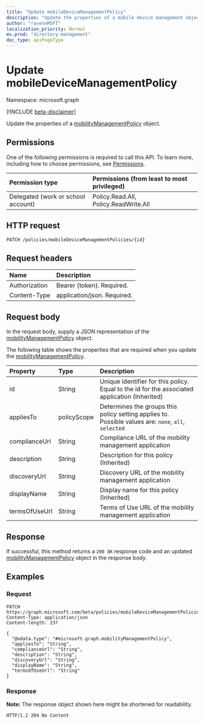 ```yaml
---
title: "Update mobileDeviceManagementPolicy"
description: "Update the properties of a mobile device management object."
author: "ravennMSFT"
localization_priority: Normal
ms.prod: "directory-management"
doc_type: apiPageType
---
```


# Update mobileDeviceManagementPolicy

Namespace: microsoft.graph

[!INCLUDE [beta-disclaimer](../../includes/beta-disclaimer.md)]

Update the properties of a [mobilityManagementPolicy](../resources/mobilitymanagementpolicy.md) object.

## Permissions

One of the following permissions is required to call this API. To learn more, including how to choose permissions, see [Permissions](/graph/permissions-reference).

|Permission type|Permissions (from least to most privileged)|
|:---|:---|
|Delegated (work or school account)|Policy.Read.All, Policy.ReadWrite.All|

## HTTP request

<!-- {
  "blockType": "ignored"
}
-->

``` http
PATCH /policies/mobileDeviceManagementPolicies/{id}
```

## Request headers

|Name|Description|
|:---|:---|
|Authorization|Bearer {token}. Required.|
|Content-Type|application/json. Required.|

## Request body

In the request body, supply a JSON representation of the [mobilityManagementPolicy](../resources/mobilitymanagementpolicy.md) object.

The following table shows the properties that are required when you update the [mobilityManagementPolicy](../resources/mobilitymanagementpolicy.md).

|Property|Type|Description|
|:---|:---|:---|
|id|String|Unique identifier for this policy. Equal to the id for the associated application (Inherited)|
|appliesTo|policyScope|Determines the groups this policy setting applies to. Possible values are: `none`, `all`, `selected`|
|complianceUrl|String|Compliance URL of the mobility management application|
|description|String|Description for this policy (Inherited)|
|discoveryUrl|String|Discovery URL of the mobility management application|
|displayName|String|Display name for this policy (Inherited)|
|termsOfUseUrl|String|Terms of Use URL of the mobility management application|

## Response

If successful, this method returns a `200 OK` response code and an updated [mobilityManagementPolicy](../resources/mobilitymanagementpolicy.md) object in the response body.

## Examples

### Request

<!-- {
  "blockType": "request",
  "name": "update_mobilitymanagementpolicy"
}
-->

``` http
PATCH https://graph.microsoft.com/beta/policies/mobileDeviceManagementPolicies/{id}
Content-Type: application/json
Content-length: 237

{
  "@odata.type": "#microsoft.graph.mobilityManagementPolicy",
  "appliesTo": "String",
  "complianceUrl": "String",
  "description": "String",
  "discoveryUrl": "String",
  "displayName": "String",
  "termsOfUseUrl": "String"
}
```

### Response

**Note:** The response object shown here might be shortened for readability.

``` http
HTTP/1.1 204 No Content
```
